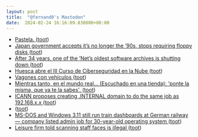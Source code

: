 ```yaml
---
layout: post
title:  "@fernand0's Mastodon"
date:  2024-02-24 16:16:09.830000+00:00
---
```

*  [Pastela. ](https://avecesunafoto.wordpress.com/2024/02/24/pastela-2) ([toot](https://mastodon.social/@fernand0/111987351213137922))
*  [Japan government accepts it’s no longer the ’90s, stops requiring floppy disks ](https://arstechnica.com/gadgets/2024/01/floppy-disk-requirements-finally-axed-from-japan-government-regulations) ([toot](https://mastodon.social/@fernand0/111987338236055616))
*  [After 34 years, one of the ’Net’s oldest software archives is shutting down ](https://arstechnica.com/gadgets/2024/01/after-32-years-one-of-the-nets-oldest-software-archives-is-shutting-down) ([toot](https://mastodon.social/@fernand0/111987213235905323))
*  [Huesca abre el III Curso de Ciberseguridad en la Nube  ](https://www.heraldo.es/noticias/aragon/huesca/2024/02/22/huesca-abre-el-iii-curso-de-ciberseguridad-en-la-nube-1713395.html) ([toot](https://mastodon.social/@fernand0/111986913733910301))
*  [Vagones con vehículos ](https://www.flickr.com/photos/fernand0/53530873764) ([toot](https://mastodon.social/@fernand0/111986910421759819))
*  [Mientras tanto, en el mundo real... (Escuchado en una tienda): &#39;ponte la misma, que ya te la sabes&#39;. ](https://mastodon.social/@fernand0/111986910242152458) ([toot](https://mastodon.social/@fernand0/111986910242152458))
*  [ICANN proposes creating .INTERNAL domain to do the same job as 192.168.x.x ](https://www.theregister.com/2024/01/29/icann_internal_tld) ([toot](https://mastodon.social/@fernand0/111986538139229396))
*  [ ](https://mastodon.social/users/fernand0/statuses/111986365984771160/activity) ([toot](https://mastodon.social/users/fernand0/statuses/111986365984771160/activity))
*  [MS-DOS and Windows 3.11 still run train dashboards at German railway — company listed admin job for 30-year-old operating system ](https://www.tomshardware.com/software/windows/ms-dos-and-windows-311-still-run-train-dashboards-at-german-railway-company-listed-admin-job-for-30-year-old-operating-syste) ([toot](https://mastodon.social/@fernand0/111986123135852959))
*  [Leisure firm told scanning staff faces is illegal ](https://www.bbc.com/news/technology-6837425) ([toot](https://mastodon.social/@fernand0/111986035951149401))
